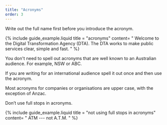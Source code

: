 ```yaml
---
title: "Acronyms"
order: 3
---
```


Write out the full name first before you introduce the acronym.

{% include guide_example.liquid
  title = "acronyms"
  content= "
Welcome to the Digital Transformation Agency (DTA). The DTA works to make public services clear, simple and fast.
"
%}

You don't need to spell out acronyms that are well known to an Australian audience. For example, NSW or ABC.

If you are writing for an international audience spell it out once and then use the acronym.

Most acronyms for companies or organisations are upper case, with the exception of Anzac.

Don’t use full stops in acronyms.

{% include guide_example.liquid
  title = "not using full stops in acronyms"
  content= "
ATM --- not A.T.M.
"
%}
